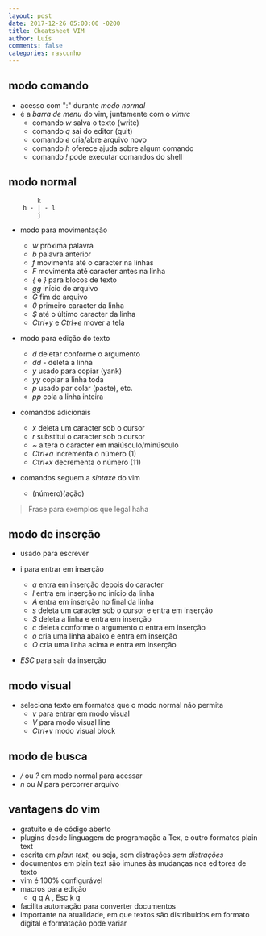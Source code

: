 ```yaml
---
layout: post
date: 2017-12-26 05:00:00 -0200
title: Cheatsheet VIM
author: Luís
comments: false
categories: rascunho
---
```


## modo comando

* acesso com ":" durante *modo normal*
* é a *barra de menu* do vim, juntamente com o *vimrc*
    * comando *w* salva o texto (write)
    * comando *q* sai do editor (quit)
    * comando *e* cria/abre arquivo novo
    * comando *h* oferece ajuda sobre algum comando
    * comando *!* pode executar comandos do shell

## modo normal


```plain
        k
    h - | - l
        j
```

* modo para movimentação

    * *w* próxima palavra
    * *b* palavra anterior
    * *f* movimenta até o caracter na linhas
    * *F* movimenta até caracter antes na linha
    * *{* e *}* para blocos de texto
    * *gg* início do arquivo
    * *G* fim do arquivo
    * *0* primeiro caracter da linha
    * *$* até o último caracter da linha
    * *Ctrl+y* e *Ctrl+e* mover a tela
 
* modo para edição do texto
    * *d* deletar conforme o argumento
    * *dd* - deleta a linha
    * *y* usado para copiar (yank)
    * *yy* copiar a linha toda
    * *p* usado par colar (paste), etc.
    * *pp* cola a linha inteira

* comandos adicionais 
    * *x* deleta um caracter sob o cursor
    * *r* substitui o caracter sob o cursor
    * *~* altera o caracter em maiúsculo/minúsculo
    * *Ctrl+a* incrementa o número (1)
    * *Ctrl+x* decrementa o número (11)
  
  
* comandos seguem a *sintaxe* do vim

  * (número)(ação)

> Frase para exemplos que legal haha

## modo de inserção

* usado para escrever
* i para entrar em inserção
    * *a* entra em inserção depois do caracter
    * *I* entra em inserção no início da linha
    * *A* entra em inserção no final da linha
    * *s* deleta um caracter sob o cursor e entra em inserção
    * *S* deleta a linha e entra em inserção
    * *c* deleta conforme o argumento o entra em inserção
    * *o* cria uma linha abaixo e entra em inserção
    * *O* cria uma linha acima e entra em inserção

* *ESC* para sair da inserção

## modo visual

* seleciona texto em formatos que o modo normal não permita
    * *v* para entrar em modo visual
    * *V* para modo visual line
    * *Ctrl+v* modo visual block

## modo de busca

* */* ou *?* em modo normal para acessar
* *n* ou *N* para percorrer arquivo

## vantagens do vim

* gratuito e de código aberto
* plugins desde linguagem de programação a Tex, e outro formatos plain text    
* escrita em *plain text*, ou seja, sem distrações *sem distrações*
* documentos em plain text são imunes às mudanças nos  editores de texto
* vim é 100% configurável
* macros para edição
    * q q A , Esc k q
* facilita automação para converter documentos
* importante na atualidade, em que textos são distribuídos em formato digital e formatação pode variar

